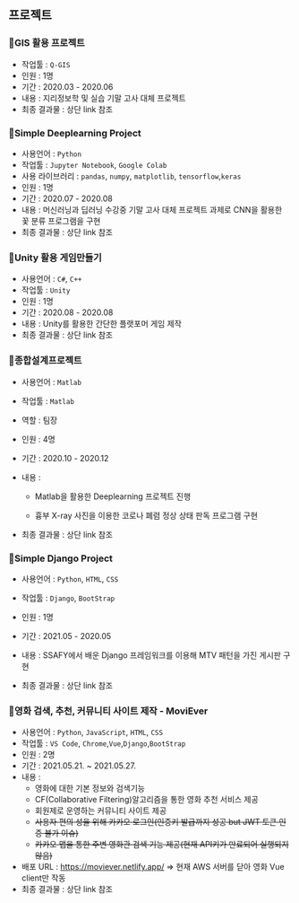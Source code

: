 ## 프로젝트

### 🔰GIS 활용 프로젝트

- 작업툴 : `Q-GIS`
- 인원 : 1명
- 기간 : 2020.03 - 2020.06
- 내용 : 지리정보학 및 실습 기말 고사 대체 프로젝트
- 최종 결과물 : 상단 link 참조



### 🔰Simple Deeplearning Project

- 사용언어 : `Python`
- 작업툴 : `Jupyter Notebook`, `Google Colab`
- 사용 라이브러리 : `pandas`, `numpy`, `matplotlib`, `tensorflow`,`keras`
- 인원 : 1명
- 기간 : 2020.07 - 2020.08
- 내용 : 머신러닝과 딥러닝 수강중 기말 고사 대체 프로젝트 과제로 CNN을 활용한 꽃 분류 프로그램을 구현
- 최종 결과물 : 상단 link 참조



### 🔰Unity 활용 게임만들기

- 사용언어 : `C#`, `C++`
- 작업툴 : `Unity`
- 인원 : 1명
- 기간 : 2020.08 - 2020.08
- 내용 : Unity를 활용한 간단한 플랫포머 게임 제작
- 최종 결과물 : 상단 link 참조



### 🔰종합설계프로젝트

- 사용언어 : `Matlab`
- 작업툴 : `Matlab`
- 역할 : 팀장
- 인원 : 4명
- 기간 : 2020.10 - 2020.12
- 내용 : 

  - Matlab을 활용한 Deeplearning 프로젝트 진행

  -  흉부 X-ray 사진을 이용한 코로나 폐렴 정상 상태 판독 프로그램 구현
- 최종 결과물 : 상단 link 참조



### 🔰Simple Django Project

- 사용언어 : `Python`, `HTML`, `CSS`

- 작업툴 : `Django`, `BootStrap`

- 인원 : 1명

- 기간 : 2021.05 - 2020.05

- 내용 : SSAFY에서 배운 Django 프레임워크를 이용해 MTV 패턴을 가진 게시판 구현

- 최종 결과물 : 상단 link 참조



### 🔰영화 검색, 추천, 커뮤니티 사이트 제작 - MoviEver

- 사용언어 : `Python`, `JavaScript`, `HTML`, `CSS`
- 작업툴 : `VS Code`, `Chrome`,`Vue`,`Django`,`BootStrap`
- 인원 : 2명
- 기간 : 2021.05.21. ~ 2021.05.27.
- 내용 : 
  - 영화에 대한 기본 정보와 검색기능
  - CF(Collaborative Filtering)알고리즘을 통한 영화 추천 서비스 제공
  - 회원제로 운영하는 커뮤니티 사이트 제공
  - ~~사용자 편의 성을 위해 카카오 로그인(인증키 발급까지 성공 but JWT 토큰 인증 불가 이슈)~~
  - ~~카카오 맵을 통한 주변 영화관 검색 기능 제공(현재 API키가 만료되어 실행되지 않음)~~
- 배포 URL : https://moviever.netlify.app/ => 현재 AWS 서버를 닫아 영화 Vue client만 작동
- 최종 결과물 : 상단 link 참조

